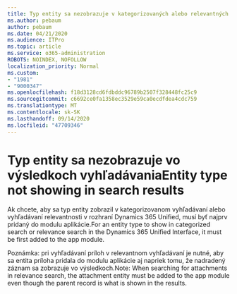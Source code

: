```yaml
---
title: Typ entity sa nezobrazuje v kategorizovaných alebo relevantných výsledkoch vyhľadávania v systéme Dynamics 365 Unified Interface
ms.author: pebaum
author: pebaum
ms.date: 04/21/2020
ms.audience: ITPro
ms.topic: article
ms.service: o365-administration
ROBOTS: NOINDEX, NOFOLLOW
localization_priority: Normal
ms.custom:
- "1981"
- "9000347"
ms.openlocfilehash: f18d3128cd6fdbddc96789b2507f328448fc25c9
ms.sourcegitcommit: c6692ce0fa1358ec3529e59ca0ecdfdea4cdc759
ms.translationtype: MT
ms.contentlocale: sk-SK
ms.lasthandoff: 09/14/2020
ms.locfileid: "47709346"
---
```

# <a name="entity-type-not-showing-in-search-results"></a><span data-ttu-id="292e1-102">Typ entity sa nezobrazuje vo výsledkoch vyhľadávania</span><span class="sxs-lookup"><span data-stu-id="292e1-102">Entity type not showing in search results</span></span>

<span data-ttu-id="292e1-103">Ak chcete, aby sa typ entity zobrazil v kategorizovanom vyhľadávaní alebo vyhľadávaní relevantnosti v rozhraní Dynamics 365 Unified, musí byť najprv pridaný do modulu aplikácie.</span><span class="sxs-lookup"><span data-stu-id="292e1-103">For an entity type to show in categorized search or relevance search in the Dynamics 365 Unified Interface, it must be first added to the app module.</span></span>

<span data-ttu-id="292e1-104">Poznámka: pri vyhľadávaní príloh v relevantnom vyhľadávaní je nutné, aby sa entita príloha pridala do modulu aplikácie aj napriek tomu, že nadradený záznam sa zobrazuje vo výsledkoch.</span><span class="sxs-lookup"><span data-stu-id="292e1-104">Note: When searching for attachments in relevance search, the attachment entity must be added to the app module even though the parent record is what is shown in the results.</span></span>
